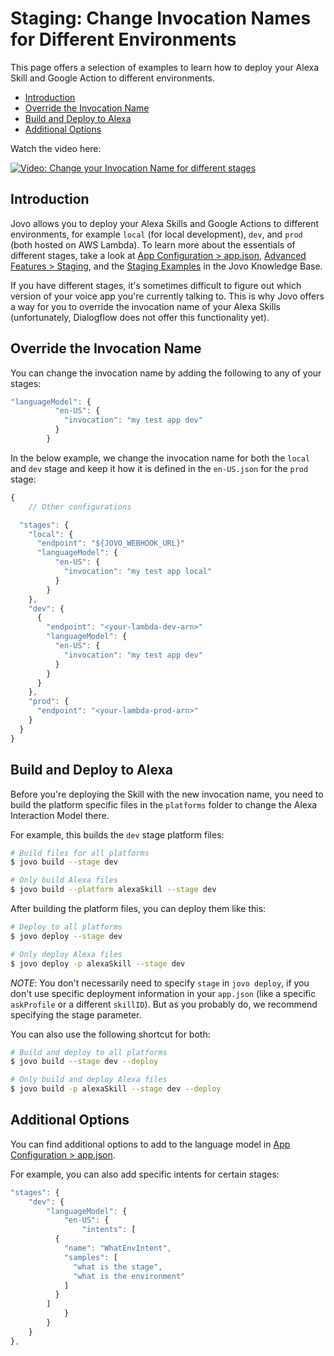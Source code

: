 # Staging: Change Invocation Names for Different Environments

This page offers a selection of examples to learn how to deploy your Alexa Skill and Google Action to different environments. 

* [Introduction](#introduction)
* [Override the Invocation Name](#override-the-invocation-name)
* [Build and Deploy to Alexa](#build-and-deploy-to-alexa)
* [Additional Options](#additional-options)

Watch the video here:

[![Video: Change your Invocation Name for different stages](../img/jovo-staging-invocation.jpg "youtube-video")](https://www.youtube.com/watch?v=H1T9-H2RZWk)

## Introduction

Jovo allows you to deploy your Alexa Skills and Google Actions to different environments, for example `local` (for local development), `dev`, and `prod` (both hosted on AWS Lambda). To learn more about the essentials of different stages, take a look at [App Configuration > app.json](https://github.com/jovotech/jovo-framework-nodejs/blob/master/docs/03_app-configuration/app-json.md 'docs/app-json'), [Advanced Features > Staging](https://github.com/jovotech/jovo-framework-nodejs/blob/master/docs/07_advanced#staging 'docs/advanced#staging'), and the [Staging Examples](./staging-examples.md './staging-examples') in the Jovo Knowledge Base.

If you have different stages, it's sometimes difficult to figure out which version of your voice app you're currently talking to. This is why Jovo offers a way for you to override the invocation name of your Alexa Skills (unfortunately, Dialogflow does not offer this functionality yet).


## Override the Invocation Name

You can change the invocation name by adding the following to any of your stages:

```javascript
"languageModel": {
          "en-US": {
            "invocation": "my test app dev"
          }
        }
```
In the below example, we change the invocation name for both the `local` and `dev` stage and keep it how it is defined in the `en-US.json` for the `prod` stage:

```javascript
{
	// Other configurations

  "stages": {
    "local": {
      "endpoint": "${JOVO_WEBHOOK_URL}"
      "languageModel": {
          "en-US": {
            "invocation": "my test app local"
          }
        }
    },
    "dev": {
      {
        "endpoint": "<your-lambda-dev-arn>"
        "languageModel": {
          "en-US": {
            "invocation": "my test app dev"
          }
        }
      }
    },
    "prod": {
      "endpoint": "<your-lambda-prod-arn>"
    }
  }
}
```

## Build and Deploy to Alexa

Before you're deploying the Skill with the new invocation name, you need to build the platform specific files in the `platforms` folder to change the Alexa Interaction Model there.

For example, this builds the `dev` stage platform files:

```sh
# Build files for all platforms
$ jovo build --stage dev

# Only build Alexa files
$ jovo build --platform alexaSkill --stage dev
```

After building the platform files, you can deploy them like this:

```sh
# Deploy to all platforms
$ jovo deploy --stage dev

# Only deploy Alexa files
$ jovo deploy -p alexaSkill --stage dev
```

*NOTE*: You don't necessarily need to specify `stage` in `jovo deploy`, if you don't use specific deployment information in your `app.json` (like a specific `askProfile` or a different `skillID`). But as you probably do, we recommend specifying the stage parameter.

You can also use the following shortcut for both:

```sh
# Build and deploy to all platforms
$ jovo build --stage dev --deploy

# Only build and deploy Alexa files
$ jovo build -p alexaSkill --stage dev --deploy
```

## Additional Options

You can find additional options to add to the language model in [App Configuration > app.json](https://github.com/jovotech/jovo-framework-nodejs/blob/master/docs/03_app-configuration/app-json.md 'docs/app-json').

For example, you can also add specific intents for certain stages:

```javascript
"stages": {
	"dev": {
		"languageModel": {
			"en-US": {
				"intents": [
          {
            "name": "WhatEnvIntent",
            "samples": [
              "what is the stage",
              "what is the environment"
            ]
          }
        ]
			}
		}
	}
},
```


<!--[metadata]: { "description": "Learn how to change the invocation name of your Alexa Skill in different environments." }-->
